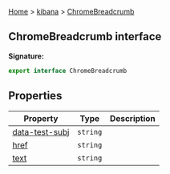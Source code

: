 [Home](./index) &gt; [kibana](./kibana.md) &gt; [ChromeBreadcrumb](./kibana.chromebreadcrumb.md)

## ChromeBreadcrumb interface


<b>Signature:</b>

```typescript
export interface ChromeBreadcrumb 
```

## Properties

|  Property | Type | Description |
|  --- | --- | --- |
|  [data-test-subj](./kibana.chromebreadcrumb.data-test-subj.md) | <code>string</code> |  |
|  [href](./kibana.chromebreadcrumb.href.md) | <code>string</code> |  |
|  [text](./kibana.chromebreadcrumb.text.md) | <code>string</code> |  |

